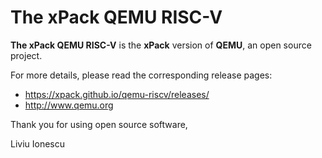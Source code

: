 # The xPack QEMU RISC-V

**The xPack QEMU RISC-V** 
is the **xPack** version of **QEMU**,
an open source project.

For more details, please read the corresponding release pages:

- <https://xpack.github.io/qemu-riscv/releases/>
- <http://www.qemu.org>

Thank you for using open source software,

Liviu Ionescu
